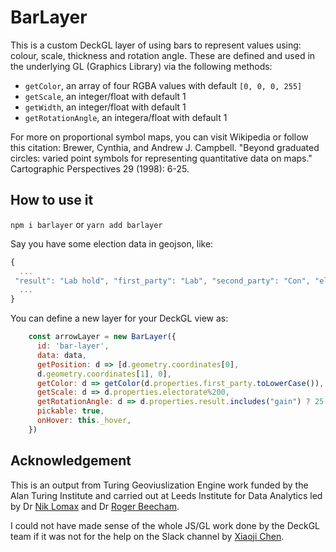 # BarLayer 

This is a custom DeckGL layer of using bars to represent values using: colour, scale, thickness and rotation angle. These are defined and used in the underlying GL (Graphics Library) via the following methods:

* `getColor`, an array of four RGBA values with default `[0, 0, 0, 255]`
* `getScale`, an integer/float with default 1
* `getWidth`, an integer/float with default 1
* `getRotationAngle`, an integera/float with default 1

For more on proportional symbol maps, you can visit Wikipedia or follow this citation: Brewer, Cynthia, and Andrew J. Campbell. "Beyond graduated circles: varied point symbols for representing quantitative data on maps." Cartographic Perspectives 29 (1998): 6-25.

## How to use it

`npm i barlayer` or `yarn add barlayer`

Say you have some election  data in geojson, like:

```js
{
  ...
 "result": "Lab hold", "first_party": "Lab", "second_party": "Con", "electorate": 50750, "valid_votes": 31598, "invalid_votes": 82, "majority": 10490, "con": 6518, "lab": 17008, "ld": 1072, "geometry": { "type": "Point", "coordinates": [ -3.7047, 51.588501 ] }
  ...
}
```
You can define a new layer for your DeckGL view as:

```js
    const arrowLayer = new BarLayer({
      id: 'bar-layer',
      data: data,
      getPosition: d => [d.geometry.coordinates[0],
      d.geometry.coordinates[1], 0],
      getColor: d => getColor(d.properties.first_party.toLowerCase()),
      getScale: d => d.properties.electorate%200,
      getRotationAngle: d => d.properties.result.includes("gain") ? 25 :0 ,
      pickable: true,
      onHover: this._hover,
    })
```

## Acknowledgement
This is an output from Turing Geoviuslization Engine work funded by the Alan Turing Institute and carried out at Leeds Institute for Data Analytics led by Dr [Nik Lomax](https://environment.leeds.ac.uk/geography/staff/1064/dr-nik-lomax) and Dr [Roger Beecham](https://environment.leeds.ac.uk/geography/staff/1003/dr-roger-beecham).

I could not have made sense of the whole JS/GL work done by the DeckGL team if it was not for the help on the Slack channel by [Xiaoji Chen](https://github.com/Pessimistress).